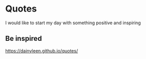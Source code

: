 # Quotes
I would like to start my day with something positive and inspiring

## Be inspired
 https://dainyleen.github.io/quotes/

